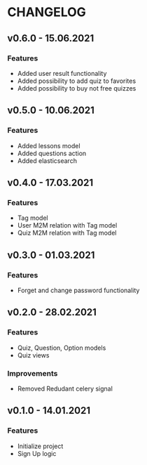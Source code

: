 # CHANGELOG

## v0.6.0 - 15.06.2021

### Features

* Added user result functionality
* Added possibility to add quiz to favorites
* Added possibility to buy not free quizzes

## v0.5.0 - 10.06.2021

### Features

* Added lessons model
* Added questions action
* Added elasticsearch

## v0.4.0 - 17.03.2021

### Features

* Tag model
* User M2M relation with Tag model 
* Quiz M2M relation with Tag model 

## v0.3.0 - 01.03.2021

### Features

* Forget and change password functionality

## v0.2.0 - 28.02.2021

### Features

* Quiz, Question, Option models
* Quiz views

### Improvements

* Removed Redudant celery signal

## v0.1.0 - 14.01.2021

### Features

* Initialize project
* Sign Up logic
